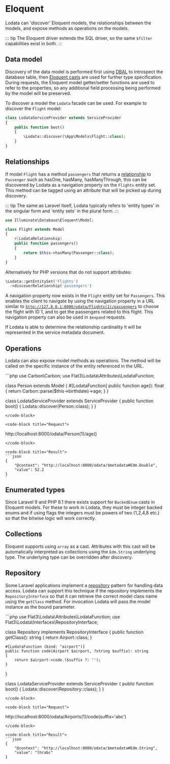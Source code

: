 # Eloquent

Lodata can 'discover' Eloquent models, the relationships between the models, and expose methods as operations on the
models.

::: tip
The Eloquent driver extends the SQL driver, so the same `$filter` capabilities exist in both.
:::

## Data model

Discovery of the data model is
performed first using [DBAL](https://www.doctrine-project.org/projects/doctrine-dbal/en/2.12/index.html) to
introspect the database table, then [Eloquent casts](https://laravel.com/docs/8.x/eloquent-mutators#custom-casts)
are used for further type specification. During requests, the Eloquent model getter/setter functions are used
to refer to the properties, so any additional field processing being performed by the model will be preserved.

To discover a model the `Lodata` facade can be used. For example to discover the `Flight` model:

```php
class LodataServiceProvider extends ServiceProvider
{
    public function boot()
    {
        \Lodata::discover(\App\Models\Flight::class);
    }
}
```

## Relationships

If model `Flight` has a method `passengers` that returns a
[relationship](https://laravel.com/docs/8.x/eloquent-relationships) to `Passenger` such as hasOne, hasMany,
hasManyThrough, this can be discovered by Lodata as a navigation property on the `Flights` entity set. This method
can be tagged using an attribute that will be picked up during discovery.

::: tip
The same as Laravel itself, Lodata typically refers to 'entity types' in the singular form and 'entity sets' in
the plural form.
:::

```php
use Illuminate\Database\Eloquent\Model;

class Flight extends Model
{
    #[LodataRelationship]
    public function passengers()
    {
        return $this->hasMany(Passenger::class);
    }
}
```

Alternatively for PHP versions that do not support attributes:

```php
\Lodata::getEntitySet('Flights')
  ->discoverRelationship('passengers')
```

A navigation property now exists in the `Flight` entity set for `Passengers`. This enables the client to
navigate by using the navigation property in a URL similar to
[`http://127.0.0.1:8000/odata/Flights(1)/passengers`](http://127.0.0.1:8000/odata/Flights(1)/passengers)
to choose the flight with ID 1, and to get the passengers related to this flight. This navigation property can
also be used in `$expand` requests.

If Lodata is able to determine the relationship cardinality it will be represented in the service metadata
document.

## Operations

Lodata can also expose model methods as operations. The method will be called on the specific instance of the entity
referenced in the URL.

<code-group>
<code-block title="Code">
```php
use Carbon\Carbon;
use Flat3\Lodata\Attributes\LodataFunction;

class Person extends Model {
    #[LodataFunction]
    public function age(): float {
        return Carbon::parse($this->birthdate)->age;
    }
}

class LodataServiceProvider extends ServiceProvider
{
    public function boot()
    {
        Lodata::discover(Person::class);
    }
}
```
</code-block>

<code-block title="Request">
```
http://localhost:8000/odata/Person(1)/age()
```
</code-block>

<code-block title="Result">
```json
{
    "@context": "http://localhost:8000/odata/$metadata#Edm.Double",
    "value": 52.2
}
```
</code-block>
</code-group>

## Enumerated types

Since Laravel 9 and PHP 8.1 there exists support for `BackedEnum` casts in Eloquent models. For these to work
in Lodata, they must be integer backed enums and if using flags the integers must be powers of two (1,2,4,8 etc.) so
that the bitwise logic will work correctly.

## Collections

Eloquent supports using `array` as a cast. Attributes with this cast will be automatically interpreted as collections
using the `Edm.String` underlying type. The underlying type can be overridden after discovery.

## Repository

Some Laravel applications implement a [repository](https://www.twilio.com/blog/repository-pattern-in-laravel-application)
pattern for handling data access. Lodata can support this technique if the repository implements the
`RepositoryInterface` so that it can retrieve the correct model class name using the `getClass` method. For
invocation Lodata will pass the model instance as the bound parameter.

<code-group>
<code-block title="Code">
```php
use Flat3\Lodata\Attributes\LodataFunction;
use Flat3\Lodata\Interfaces\RepositoryInterface;

class Repository implements RepositoryInterface
{
    public function getClass(): string
    {
        return Airport::class;
    }

    #[LodataFunction (bind: "airport")]
    public function code(Airport $airport, ?string $suffix): string
    {
        return $airport->code.($suffix ?: '');
    }
}

class LodataServiceProvider extends ServiceProvider
{
    public function boot()
    {
        Lodata::discover(Repository::class);
    }
}
```
</code-block>

<code-block title="Request">
```
http://localhost:8000/odata/Airports(1)/code(suffix='abc')
```
</code-block>

<code-block title="Result">
```json
{
    "@context": "http://localhost:8000/odata/$metadata#Edm.String",
    "value": "lhrabc"
}
```
</code-block>
</code-group>
